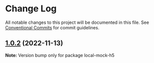 # Change Log

All notable changes to this project will be documented in this file. See [Conventional Commits](https://conventionalcommits.org) for commit guidelines.

## [1.0.2](https://github.com/redstar08/local-mock-core/compare/local-mock-h5@1.0.1...local-mock-h5@1.0.2) (2022-11-13)

**Note:** Version bump only for package local-mock-h5
